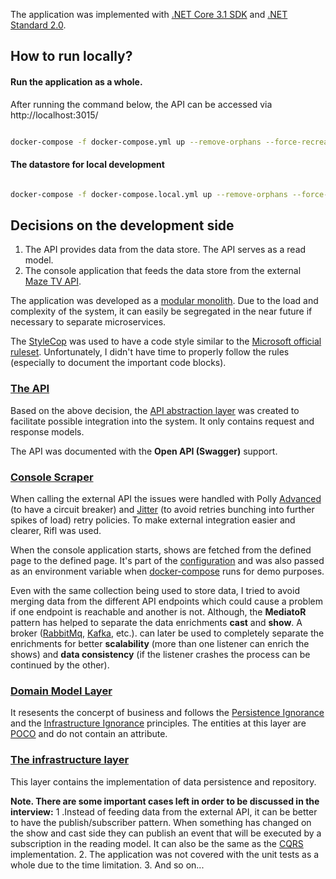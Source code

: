  The application was implemented with [.NET Core 3.1 SDK](https://github.com/dotnet/core/tree/master/release-notes/3.1) and [.NET Standard 2.0](https://docs.microsoft.com/en-us/dotnet/standard/net-standard).

## How to run locally? ##

#### Run the application as a whole.

After running the command below, the API can be accessed via http://localhost:3015/
```bash

docker-compose -f docker-compose.yml up --remove-orphans --force-recreate --renew-anon-volumes --build --abort-on-container-exit

```

#### The datastore for local development

```bash

docker-compose -f docker-compose.local.yml up --remove-orphans --force-recreate --renew-anon-volumes --build --abort-on-container-exit

```

## Decisions on the development side ##
 
1. The API provides data from the data store. The API serves as a read model.
  2. The console application that feeds the data store from the external [Maze TV API](http://api.tvmaze.com).

The application was developed as a [modular monolith](https://learning.oreilly.com/library/view/monolith-to-microservices/9781492047834/). Due to the load and complexity of the system, it can easily be segregated in the near future if necessary to separate microservices.

The [StyleCop](https://github.com/StyleCop/StyleCop) was used to have a code style similar to the [Microsoft official ruleset](https://docs.microsoft.com/en-us/visualstudio/code-quality/code-analysis-for-managed-code-warnings?view=vs-2019). Unfortunately, I didn't have time to properly follow the rules (especially to document the important code blocks).

### [The API](https://github.com/saddambilalov/Rtl.Assignment/tree/master/src/Api)
Based on the above decision, the [API abstraction layer](https://github.com/saddambilalov/Rtl.Assignment/tree/master/src/Api/Rtl.Assignment.Api.Abstractions/) was created to facilitate possible integration into the system. It only contains request and response models.

The API was documented with the **Open API (Swagger)** support.

### [Console Scraper](https://github.com/saddambilalov/Rtl.Assignment/tree/master/src/Console/Rtl.Assignment.Scraper)
When calling the external API the issues were handled with Polly [Advanced](https://github.com/App-vNext/Polly/wiki/Advanced-Circuit-Breaker) (to have a circuit breaker) and [Jitter](https://github.com/App-vNext/Polly/wiki/Retry-with-jitter) (to avoid retries bunching into further spikes of load) retry policies. To make external integration easier and clearer, Rifl was used.

When the console application starts, shows are fetched from the defined page to the defined page. It's part of the [configuration](https://github.com/saddambilalov/Rtl.Assignment/blob/7777b5e2d03059ddb6c1ca3d3dfd7c095447e19d/src/Console/Rtl.Assignment.Scraper/appsettings.json#L15) and was also passed as an environment variable when [docker-compose](https://github.com/saddambilalov/Rtl.Assignment/blob/7777b5e2d03059ddb6c1ca3d3dfd7c095447e19d/docker-compose.yml#L11) runs for demo purposes.

Even with the same collection being used to store data, I tried to avoid merging data from the different API endpoints which could cause a problem if one endpoint is reachable and another is not. Although, the **MediatoR** pattern has helped to separate the data enrichments **cast** and **show**. A broker ([RabbitMq]([https://www.rabbitmq.com/](https://www.rabbitmq.com/)), [Kafka]([https://kafka.apache.org/](https://kafka.apache.org/)), etc.). can later be used to completely separate the enrichments for better **scalability** (more than one listener can enrich the shows) and **data consistency** (if the listener crashes the process can be continued by the other).  

### [Domain Model Layer](https://github.com/saddambilalov/Rtl.Assignment/tree/master/src/Rtl.Assignment.Domain)
It resesents the concerpt of business and follows the [Persistence Ignorance](https://deviq.com/persistence-ignorance/) and the [Infrastructure Ignorance](https://ayende.com/blog/3137/infrastructure-ignorance) principles. The entities at this layer are [POCO](https://docs.microsoft.com/en-us/dotnet/architecture/microservices/microservice-ddd-cqrs-patterns/ddd-oriented-microservice) and do not contain an attribute.

### [The infrastructure layer](https://github.com/saddambilalov/Rtl.Assignment/tree/master/src/Rtl.Assignment.Infrastructure)
This layer contains the implementation of data persistence and repository.

**Note. There are some important cases left in order to be discussed in the interview:**
1 .Instead of feeding data from the external API, it can be better to have the publish/subscriber pattern. When something has changed on the show and cast side they can publish an event that will be executed by a subscription in the reading model. It can also be the same as the [CQRS](https://learning.oreilly.com/library/view/designing-event-driven-systems/9781492038252/ch07.html) implementation.
2. The application was not covered with the unit tests as a whole due to the time limitation.
3. And so on...